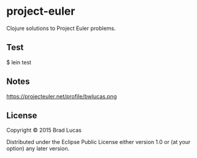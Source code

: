 # project-euler

Clojure solutions to Project Euler problems.


## Test

$ lein test

## Notes

https://projecteuler.net/profile/bwlucas.png

## License

Copyright © 2015 Brad Lucas

Distributed under the Eclipse Public License either version 1.0 or (at
your option) any later version.
